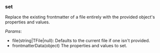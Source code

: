 ### set
Replace the existing frontmatter of a file entirely with the provided object's properties and values.

*Params*:
- file(string|TFile|null): Defaults to the current file if one isn't provided.
- frontmatterData(object) The properties and values to set.